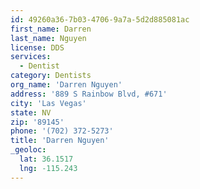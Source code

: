 ```yaml
---
id: 49260a36-7b03-4706-9a7a-5d2d885081ac
first_name: Darren
last_name: Nguyen
license: DDS
services:
  - Dentist
category: Dentists
org_name: 'Darren Nguyen'
address: '889 S Rainbow Blvd, #671'
city: 'Las Vegas'
state: NV
zip: '89145'
phone: '(702) 372-5273'
title: 'Darren Nguyen'
_geoloc:
  lat: 36.1517
  lng: -115.243
---
```

